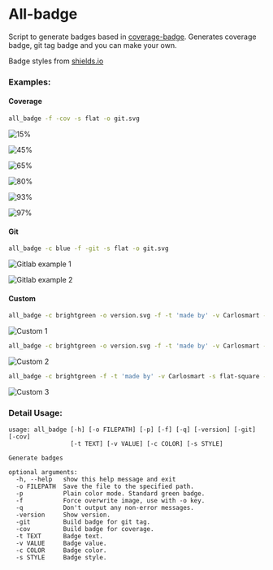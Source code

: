 # All-badge

Script to generate badges based in [coverage-badge](https://github.com/dbrgn/coverage-badge). Generates coverage badge, git tag badge and you can make your own.

Badge styles from [shields.io](https://shields.io)

### Examples:

#### Coverage
```bash
all_badge -f -cov -s flat -o git.svg
```
![15%](https://cdn.rawgit.com/carlosmart626/all-badge/master/media/15.svg)

![45%](https://cdn.rawgit.com/carlosmart626/all-badge/master/media/45.svg)

![65%](https://cdn.rawgit.com/carlosmart626/all-badge/master/media/65.svg)

![80%](https://cdn.rawgit.com/carlosmart626/all-badge/master/media/80.svg)

![93%](https://cdn.rawgit.com/carlosmart626/all-badge/master/media/93.svg)

![97%](https://cdn.rawgit.com/carlosmart626/all-badge/master/media/97.svg)


#### Git
```bash
all_badge -c blue -f -git -s flat -o git.svg
```
![Gitlab example 1](https://cdn.rawgit.com/carlosmart626/all-badge/master/media/git.svg)

![Gitlab example 2](https://cdn.rawgit.com/carlosmart626/all-badge/master/media/git-2.svg)

#### Custom
```bash
all_badge -c brightgreen -o version.svg -f -t 'made by' -v Carlosmart -s flat
```

![Custom 1](https://cdn.rawgit.com/carlosmart626/all-badge/master/media/example-custom.svg)

```bash
all_badge -c brightgreen -o version.svg -f -t 'made by' -v Carlosmart -s for-the-edge
```

![Custom 2](https://cdn.rawgit.com/carlosmart626/all-badge/master/media/example-custom-2.svg)

```bash
all_badge -c brightgreen -f -t 'made by' -v Carlosmart -s flat-square -o media/example-custom-3.svg
```
![Custom 3](https://cdn.rawgit.com/carlosmart626/all-badge/master/media/example-custom-3.svg)

### Detail Usage:
```
usage: all_badge [-h] [-o FILEPATH] [-p] [-f] [-q] [-version] [-git] [-cov]
                 [-t TEXT] [-v VALUE] [-c COLOR] [-s STYLE]

Generate badges

optional arguments:
  -h, --help   show this help message and exit
  -o FILEPATH  Save the file to the specified path.
  -p           Plain color mode. Standard green badge.
  -f           Force overwrite image, use with -o key.
  -q           Don't output any non-error messages.
  -version     Show version.
  -git         Build badge for git tag.
  -cov         Build badge for coverage.
  -t TEXT      Badge text.
  -v VALUE     Badge value.
  -c COLOR     Badge color.
  -s STYLE     Badge style.
```